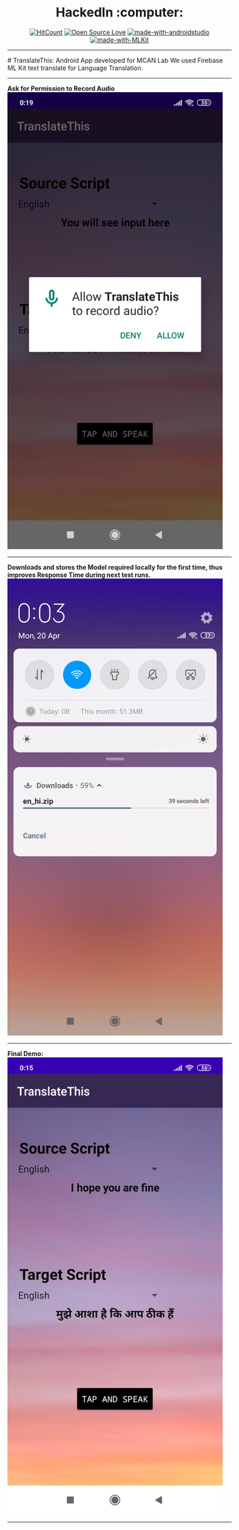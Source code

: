 <div align="center">	
	<h1>HackedIn :computer:</h1>

[![HitCount](http://hits.dwyl.io/darshanc99/TranslateThis.svg)](http://hits.dwyl.io/darshanc99/TranslateThis)
[![Open Source Love](https://badges.frapsoft.com/os/v1/open-source.png?v=103)](https://github.com/ellerbrock/open-source-badges/)
[![made-with-androidstudio](https://img.shields.io/badge/Made%20with-AndroidStudio-1f425f.svg)](https://developer.android.com/studio)
[![made-with-MLKit](https://img.shields.io/badge/Made%20with-MLKit-1f425f.svg)](https://firebase.google.com/docs/ml-kit/android/translate-text)

</div>
<hr>
# TranslateThis: Android App developed for MCAN Lab
We used Firebase ML Kit text translate for Language Translation.
<hr>
<b>Ask for Permission to Record Audio</b>
<img src="screenshots/1.png" />
<hr>
<b>Downloads and stores the Model required locally for the first time, thus improves Response Time during next test runs.</b>
<img src="screenshots/2.png"/>
<hr>
<b>Final Demo:</b>
<img src="screenshots/3.png"/>
<hr>

